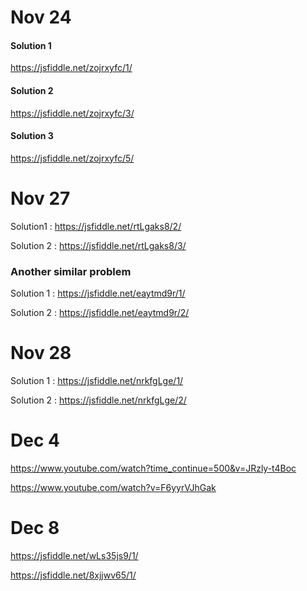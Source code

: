 # Nov 24

#### Solution 1

https://jsfiddle.net/zojrxyfc/1/


#### Solution 2

https://jsfiddle.net/zojrxyfc/3/

#### Solution 3

https://jsfiddle.net/zojrxyfc/5/

# Nov 27


Solution1 :  https://jsfiddle.net/rtLgaks8/2/

Solution 2 : https://jsfiddle.net/rtLgaks8/3/


### Another similar problem

Solution 1 : https://jsfiddle.net/eaytmd9r/1/

Solution 2 : https://jsfiddle.net/eaytmd9r/2/

# Nov 28

Solution 1 : https://jsfiddle.net/nrkfgLge/1/

Solution 2 : https://jsfiddle.net/nrkfgLge/2/

# Dec 4

https://www.youtube.com/watch?time_continue=500&v=JRzly-t4Boc

https://www.youtube.com/watch?v=F6yyrVJhGak

# Dec 8

https://jsfiddle.net/wLs35js9/1/


https://jsfiddle.net/8xjjwv65/1/
